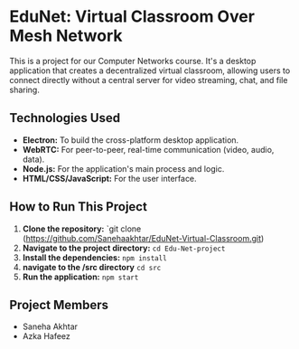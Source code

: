 # EduNet: Virtual Classroom Over Mesh Network

This is a project for our Computer Networks course. It's a desktop application that creates a decentralized virtual classroom,
allowing users to connect directly without a central server for video streaming, chat, and file sharing.

## Technologies Used

*   **Electron:** To build the cross-platform desktop application.
*   **WebRTC:** For peer-to-peer, real-time communication (video, audio, data).
*   **Node.js:** For the application's main process and logic.
*   **HTML/CSS/JavaScript:** For the user interface.

## How to Run This Project

1.  **Clone the repository:**
    `git clone (https://github.com/Sanehaakhtar/EduNet-Virtual-Classroom.git)
2.  **Navigate to the project directory:**
    `cd Edu-Net-project`
3.  **Install the dependencies:**
    `npm install`
4.  **navigate to the /src directory**
    `cd src`
5.  **Run the application:**
    `npm start`


## Project Members

*   Saneha Akhtar
*   Azka Hafeez

